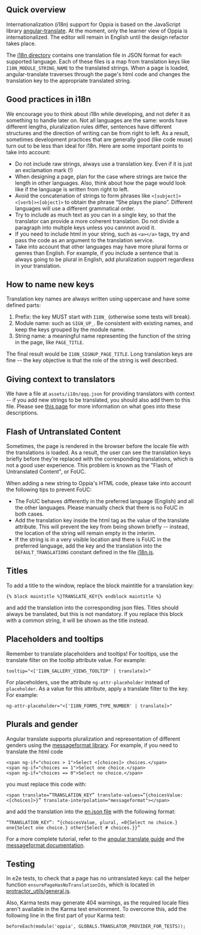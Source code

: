 ## Quick overview

Internationalization (i18n) support for Oppia is based on the JavaScript library [angular-translate](https://angular-translate.github.io/). At the moment, only the learner view of Oppia is internationalized. The editor will remain in English until the design refactor takes place.

The [i18n directory](https://github.com/oppia/oppia/tree/develop/assets/i18n) contains one translation file in JSON format for each supported language. Each of these files is a map from translation keys like `I18N_MODULE_STRING_NAME` to the translated strings. When a page is loaded, angular-translate traverses through the page's html code and changes the translation key to the appropriate translated string.

## Good practices in i18n

We encourage you to think about i18n while developing, and not defer it as something to handle later on. Not all languages are the same: words have different lengths, pluralization rules differ, sentences have different structures and the direction of writing can be from right to left. As a result, sometimes development practices that are generally good (like code reuse) turn out to be less than ideal for i18n. Here are some important points to take into account:
- Do not include raw strings, always use a translation key. Even if it is just an exclamation mark (!)
- When designing a page, plan for the case where strings are twice the length in other languages. Also, think about how the page would look like if the language is written from right to left.
- Avoid the concatenation of strings to form phrases like `<[subject]><[verb]><[object]>` to obtain the phrase “She plays the piano”. Different languages will use a different grammatical order.
- Try to include as much text as you can in a single key, so that the translator can provide a more coherent translation. Do not divide a paragraph into multiple keys unless you cannnot avoid it.
- If you need to include html in your string, such as `<a></a>` tags, try and pass the code as an argument to the translation service.
- Take into account that other languages may have more plural forms or genres than English. For example, if you include a sentence that is always going to be plural in English, add pluralization support regardless in your translation.

## How to name new keys

Translation key names are always written using uppercase and have some defined parts:

1. Prefix: the key MUST start with `I18N_` (otherwise some tests will break).
2. Module name: such as `SIGN_UP_`. Be consistent with existing names, and keep the keys grouped by the module name.
3. String name: a meaningful name representing the function of the string in the page, like `PAGE_TITLE`.

The final result would be `I18N_SIGNUP_PAGE_TITLE`. Long translation keys are fine -- the key objective is that the role of the string is well described.

## Giving context to translators

We have a file at `assets/i18n/qqq.json` for providing translators with context -- if you add new strings to be translated, you should also add them to this file. Please see [this page](https://www.mediawiki.org/wiki/Localisation#Message_documentation) for more information on what goes into these descriptions.

## Flash of Untranslated Content

Sometimes, the page is rendered in the browser before the locale file with the translations is loaded. As a result, the user can see the translation keys briefly before they're replaced with the corresponding translations, which is not a good user experience. This problem is known as the "Flash of Untranslated Content", or FoUC.

When adding a new string to Oppia's HTML code, please take into account the following tips to prevent FoUC:
- The FoUC behaves differently in the preferred language (English) and all the other languages. Please manually check that there is no FoUC in both cases.
- Add the translation key inside the html tag as the value of the translate attribute. This will prevent the key from being shown briefly -- instead, the location of the string will remain empty in the interim.
- If the string is in a very visible location and there is FoUC in the preferred language, add the key and the translation into the `DEFAULT_TRANSLATIONS` constant defined in the file [i18n.js](https://github.com/oppia/oppia/blob/develop/core/templates/i18n.js).

## Titles

To add a title to the window, replace the block maintitle for a translation key:

    {% block maintitle %}TRANSLATE_KEY{% endblock maintitle %}

and add the translation into the corresponding json files. Titles should always be translated, but this is not mandatory. If you replace this block with a common string, it will be shown as the title instead.

## Placeholders and tooltips

Remember to translate placeholders and tooltips! For tooltips, use the translate filter on the tooltip attribute value. For example:

    tooltip="<['I18N_GALLERY_VIEWS_TOOLTIP' | translate]>"

For placeholders, use the attribute `ng-attr-placeholder` instead of `placeholder`. As a value for this attribute, apply a translate filter to the key. For example:

    ng-attr-placeholder="<['I18N_FORMS_TYPE_NUMBER' | translate]>"

## Plurals and gender

Angular translate supports pluralization and representation of different genders using the [messageformat library](https://github.com/SlexAxton/messageformat.js/). For example, if you need to translate the html code

    <span ng-if="choices > 1">Select <[choices]> choices.</span>
    <span ng-if="choices == 1">Select one choice.</span>
    <span ng-if="choices == 0">Select no choice.</span>

you must replace this code with:

    <span translate=”TRANSLATION_KEY” translate-values=”{choicesValue:<[choices]>}” translate-interpolation="messageformat"></span>

and add the translation into the [en.json file](https://github.com/oppia/oppia/blob/develop/assets/i18n/en.json) with the following format:

    “TRANSLATION_KEY”: “{choicesValue, plural, =0{Select no choice.} one{Select one choice.} other{Select # choices.}}”

For a more complete tutorial, refer to the [angular translate guide](http://angular-translate.github.io/docs/#/guide/14_pluralization) and the [messageformat documentation](https://github.com/SlexAxton/messageformat.js/).

## Testing

In e2e tests, to check that a page has no untranslated keys: call the helper function  `ensurePageHasNoTranslationIds`, which is located in [protractor_utils/general.js](https://github.com/oppia/oppia/blob/develop/core/tests/protractor_utils/general.js).

Also, Karma tests may generate 404 warnings, as the required locale files aren't available in the Karma test environment. To overcome this, add the following line in the first part of your Karma test:

    beforeEach(module('oppia', GLOBALS.TRANSLATOR_PROVIDER_FOR_TESTS));
